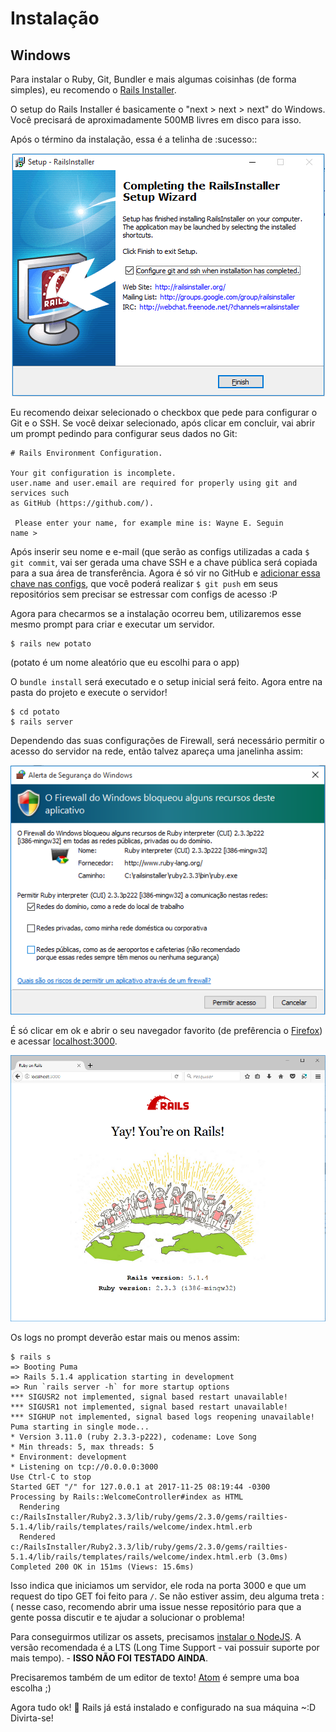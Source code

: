 # Instalação

## Windows

Para instalar o Ruby, Git, Bundler e mais algumas coisinhas (de forma simples), eu recomendo o [Rails Installer](http://www.railsinstaller.org/pt-BR).

O setup do Rails Installer é basicamente o "next > next > next" do Windows. Você precisará de aproximadamente 500MB livres em disco para isso.

Após o término da instalação, essa é a telinha de :sucesso::

<p align="center">
  <img src="images/rails_installer.png" alt="Finalização do Rails Installer">
</p>

Eu recomendo deixar selecionado o checkbox que pede para configurar o Git e o SSH. Se você deixar selecionado, após clicar em concluir, vai abrir um prompt pedindo para configurar seus dados no Git:

```
# Rails Environment Configuration.

Your git configuration is incomplete.
user.name and user.email are required for properly using git and services such
as GitHub (https://github.com/).

 Please enter your name, for example mine is: Wayne E. Seguin
name >
```

Após inserir seu nome e e-mail (que serão as configs utilizadas a cada `$ git commit`, vai ser gerada uma chave SSH e a chave pública será copiada para a sua área de transferência. Agora é só vir no GitHub e [adicionar essa chave nas configs](https://help.github.com/articles/adding-a-new-ssh-key-to-your-github-account/), que você poderá realizar `$ git push` em seus repositórios sem precisar se estressar com configs de acesso :P

Agora para checarmos se a instalação ocorreu bem, utilizaremos esse mesmo prompt para criar e executar um servidor.

```
$ rails new potato
```

(potato é um nome aleatório que eu escolhi para o app)

O `bundle install` será executado e o setup inicial será feito. Agora entre na pasta do projeto e execute o servidor!

```
$ cd potato
$ rails server
```

Dependendo das suas configurações de Firewall, será necessário permitir o acesso do servidor na rede, então talvez apareça uma janelinha assim:

<p align="center">
  <img src="images/rails_firewall.png" alt="Firewall do Windows">
</p>

É só clicar em ok e abrir o seu navegador favorito (de prefêrencia o [Firefox](https://www.mozilla.org/pt-BR/firefox/)) e acessar [localhost:3000](http://localhost:3000/).

<p align="center">
<img src="images/rails_sucesso.png" alt="Página inicial do Rails">
</p>

Os logs no prompt deverão estar mais ou menos assim:

```
$ rails s
=> Booting Puma
=> Rails 5.1.4 application starting in development
=> Run `rails server -h` for more startup options
*** SIGUSR2 not implemented, signal based restart unavailable!
*** SIGUSR1 not implemented, signal based restart unavailable!
*** SIGHUP not implemented, signal based logs reopening unavailable!
Puma starting in single mode...
* Version 3.11.0 (ruby 2.3.3-p222), codename: Love Song
* Min threads: 5, max threads: 5
* Environment: development
* Listening on tcp://0.0.0.0:3000
Use Ctrl-C to stop
Started GET "/" for 127.0.0.1 at 2017-11-25 08:19:44 -0300
Processing by Rails::WelcomeController#index as HTML
  Rendering c:/RailsInstaller/Ruby2.3.3/lib/ruby/gems/2.3.0/gems/railties-5.1.4/lib/rails/templates/rails/welcome/index.html.erb
  Rendered c:/RailsInstaller/Ruby2.3.3/lib/ruby/gems/2.3.0/gems/railties-5.1.4/lib/rails/templates/rails/welcome/index.html.erb (3.0ms)
Completed 200 OK in 151ms (Views: 15.6ms)
```

Isso indica que iniciamos um servidor, ele roda na porta 3000 e que um request do tipo GET foi feito para `/`. Se não estiver assim, deu alguma treta :( nesse caso, recomendo abrir uma issue nesse repositório para que a gente possa discutir e te ajudar a solucionar o problema!

Para conseguirmos utilizar os assets, precisamos [instalar o NodeJS](https://nodejs.org/en/download/). A versão recomendada é a LTS (Long Time Support - vai possuir suporte por mais tempo). - **ISSO NÃO FOI TESTADO AINDA**.

Precisaremos também de um editor de texto! [Atom](https://atom.io/) é sempre uma boa escolha ;)

Agora tudo ok! :tada: Rails já está instalado e configurado na sua máquina ~:D Divirta-se!
